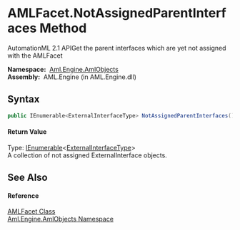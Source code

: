 AMLFacet.NotAssignedParentInterfaces Method
===========================================
AutomationML 2.1 APIGet the parent interfaces which are yet not assigned with the AMLFacet

  **Namespace:**  [Aml.Engine.AmlObjects][1]  
  **Assembly:**  AML.Engine (in AML.Engine.dll)

Syntax
------

```csharp
public IEnumerable<ExternalInterfaceType> NotAssignedParentInterfaces()
```

#### Return Value
Type: [IEnumerable][2]&lt;[ExternalInterfaceType][3]>  
A collection of not assigned ExternalInterface objects.

See Also
--------

#### Reference
[AMLFacet Class][4]  
[Aml.Engine.AmlObjects Namespace][1]  

[1]: ../README.md
[2]: https://docs.microsoft.com/dotnet/api/system.collections.generic.ienumerable-1
[3]: ../../Aml.Engine.CAEX/ExternalInterfaceType/README.md
[4]: README.md
[5]: https://www.automationml.org
[6]: ../../icons/logoShade.png